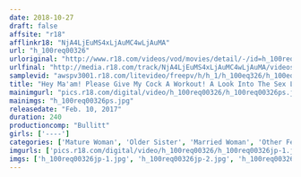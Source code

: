 ```yaml
---
date: 2018-10-27
draft: false
affsite: "r18"
afflinkr18: "NjA4LjEuMS4xLjAuMC4wLjAuMA"
url: "h_100req00326"
urloriginal: "http://www.r18.com/videos/vod/movies/detail/-/id=h_100req00326"
urlfinal: "http://media.r18.com/track/NjA4LjEuMS4xLjAuMC4wLjAuMA/videos/vod/movies/detail/-/id=h_100req00326"
samplevid: "awspv3001.r18.com/litevideo/freepv/h/h_1/h_100eq326/h_100eq326_dmb_w.mp4"
title: "Hey Ma'am! Please Give My Cock A Workout! A Look Into The Sex Lives Of Married Woman Babes Who Hunger For Masturbating Men Special Edition 50 Ladies/4 Hours"
mainimgurl: "pics.r18.com/digital/video/h_100req00326/h_100req00326ps.jpg"
mainimgs: "h_100req00326ps.jpg"
releasedate: "Feb. 10, 2017"
duration: 240
productioncomp: "Bullitt"
girls: ['----']
categories: ['Mature Woman', 'Older Sister', 'Married Woman', 'Other Fetishes', 'Amateur', 'Handjob', 'POV', 'Over 4 Hours', 'Hi-Def']
imgurls: ['pics.r18.com/digital/video/h_100req00326/h_100req00326jp-1.jpg', 'pics.r18.com/digital/video/h_100req00326/h_100req00326jp-2.jpg', 'pics.r18.com/digital/video/h_100req00326/h_100req00326jp-3.jpg', 'pics.r18.com/digital/video/h_100req00326/h_100req00326jp-4.jpg', 'pics.r18.com/digital/video/h_100req00326/h_100req00326jp-5.jpg', 'pics.r18.com/digital/video/h_100req00326/h_100req00326jp-6.jpg', 'pics.r18.com/digital/video/h_100req00326/h_100req00326jp-7.jpg', 'pics.r18.com/digital/video/h_100req00326/h_100req00326jp-8.jpg', 'pics.r18.com/digital/video/h_100req00326/h_100req00326jp-9.jpg', 'pics.r18.com/digital/video/h_100req00326/h_100req00326jp-10.jpg', 'pics.r18.com/digital/video/h_100req00326/h_100req00326jp-11.jpg', 'pics.r18.com/digital/video/h_100req00326/h_100req00326jp-12.jpg', 'pics.r18.com/digital/video/h_100req00326/h_100req00326jp-13.jpg', 'pics.r18.com/digital/video/h_100req00326/h_100req00326jp-14.jpg', 'pics.r18.com/digital/video/h_100req00326/h_100req00326jp-15.jpg', 'pics.r18.com/digital/video/h_100req00326/h_100req00326jp-16.jpg', 'pics.r18.com/digital/video/h_100req00326/h_100req00326jp-17.jpg', 'pics.r18.com/digital/video/h_100req00326/h_100req00326jp-18.jpg', 'pics.r18.com/digital/video/h_100req00326/h_100req00326jp-19.jpg', 'pics.r18.com/digital/video/h_100req00326/h_100req00326jp-20.jpg']
imgs: ['h_100req00326jp-1.jpg', 'h_100req00326jp-2.jpg', 'h_100req00326jp-3.jpg', 'h_100req00326jp-4.jpg', 'h_100req00326jp-5.jpg', 'h_100req00326jp-6.jpg', 'h_100req00326jp-7.jpg', 'h_100req00326jp-8.jpg', 'h_100req00326jp-9.jpg', 'h_100req00326jp-10.jpg', 'h_100req00326jp-11.jpg', 'h_100req00326jp-12.jpg', 'h_100req00326jp-13.jpg', 'h_100req00326jp-14.jpg', 'h_100req00326jp-15.jpg', 'h_100req00326jp-16.jpg', 'h_100req00326jp-17.jpg', 'h_100req00326jp-18.jpg', 'h_100req00326jp-19.jpg', 'h_100req00326jp-20.jpg']
---
```

